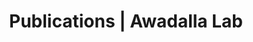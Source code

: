 ---
title: Publications | Awadalla Lab
permalink: -publications-
published: false
isPublic_b: true

publicationType_txt: journal
title_txt: "Imputation-based population genetics analysis of Plasmodium falciparum malaria parasites."
pmid_tl: 25928499
publishDate_tdt: "2015-04-30T07:23:33.000Z"
journalTitle_txt: "PLoS genetics"
volume_tpl: 11
issue_tpl: 4
doi_txt: "10.1371/journal.pgen.1005131"
authors_list: 
  - author_txt: "Samad H"
  - author_txt: "Coll F"
  - author_txt: "Preston MD"
  - author_txt: "Ocholla H"
  - author_txt: "Fairhurst RM"
  - author_txt: "Clark TG"
---